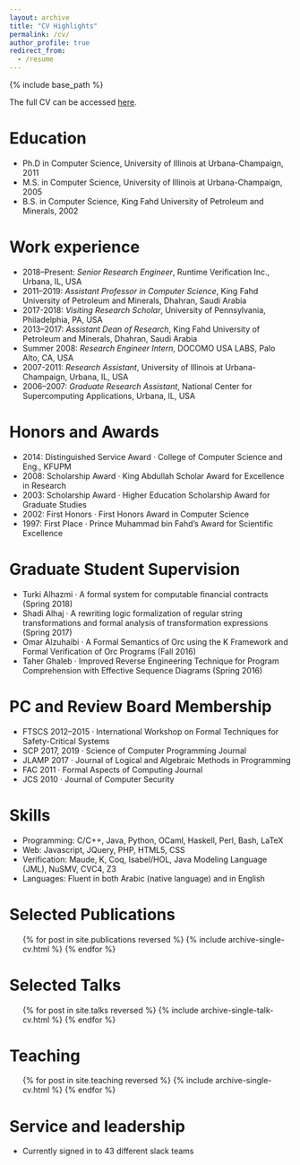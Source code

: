 ```yaml
---
layout: archive
title: "CV Highlights"
permalink: /cv/
author_profile: true
redirect_from:
  - /resume
---
```


{% include base_path %}

  <p><i class="fa fa-address-book"></i> The full CV can be accessed <a href="/files/cv-alturki.pdf">here</a>.</p>

Education
======
* Ph.D in Computer Science, University of Illinois at Urbana-Champaign, 2011
* M.S. in Computer Science, University of Illinois at Urbana-Champaign, 2005
* B.S. in Computer Science, King Fahd University of Petroleum and Minerals, 2002

Work experience
======
* 2018–Present: *Senior Research Engineer*, Runtime Verification Inc., Urbana, IL, USA
* 2011–2019: *Assistant Professor in Computer Science*, King Fahd University of Petroleum and Minerals, Dhahran, Saudi Arabia
* 2017-2018: *Visiting Research Scholar*, University of Pennsylvania, Philadelphia, PA, USA
* 2013–2017: *Assistant Dean of Research*, King Fahd University of Petroleum and Minerals, Dhahran, Saudi Arabia
* Summer 2008: *Research Engineer Intern*, DOCOMO USA LABS, Palo Alto, CA, USA
* 2007-2011: *Research Assistant*, University of Illinois at Urbana-Champaign, Urbana, IL, USA
* 2006–2007: *Graduate Research Assistant*, National Center for Supercomputing Applications, Urbana, IL, USA

Honors and Awards
======
* 2014: Distinguished Service Award · College of Computer Science and Eng., KFUPM
* 2008: Scholarship Award · King Abdullah Scholar Award for Excellence in Research
* 2003: Scholarship Award · Higher Education Scholarship Award for Graduate Studies
* 2002: First Honors · First Honors Award in Computer Science
* 1997: First Place · Prince Muhammad bin Fahd’s Award for Scientific Excellence

Graduate Student Supervision
======
* Turki Alhazmi · A formal system for computable financial contracts (Spring 2018)
* Shadi Alhaj · A rewriting logic formalization of regular string transformations and formal analysis of transformation expressions (Spring 2017)
* Omar Alzuhaibi · A Formal Semantics of Orc using the K Framework and Formal Verification of Orc Programs (Fall 2016)
* Taher Ghaleb · Improved Reverse Engineering Technique for Program Comprehension with Effective Sequence Diagrams (Spring 2016)

PC and Review Board Membership
======
* FTSCS 2012–2015 · International Workshop on Formal Techniques for Safety-Critical Systems
* SCP 2017, 2019 · Science of Computer Programming Journal
* JLAMP 2017 · Journal of Logical and Algebraic Methods in Programming
* FAC 2011 · Formal Aspects of Computing Journal
* JCS 2010 · Journal of Computer Security

Skills
======
* Programming: C/C++, Java, Python, OCaml, Haskell, Perl, Bash, LaTeX
* Web: Javascript, JQuery, PHP, HTML5, CSS
* Verification: Maude, K, Coq, Isabel/HOL, Java Modeling Language (JML), NuSMV, CVC4, Z3
* Languages: Fluent in both Arabic (native language) and in English

Selected Publications
======
  <ul>{% for post in site.publications reversed %}
    {% include archive-single-cv.html %}
  {% endfor %}</ul>

Selected Talks
======
  <ul>{% for post in site.talks reversed %}
    {% include archive-single-talk-cv.html %}
  {% endfor %}</ul>

Teaching
======
  <ul>{% for post in site.teaching reversed %}
    {% include archive-single-cv.html %}
  {% endfor %}</ul>

Service and leadership
======
* Currently signed in to 43 different slack teams
